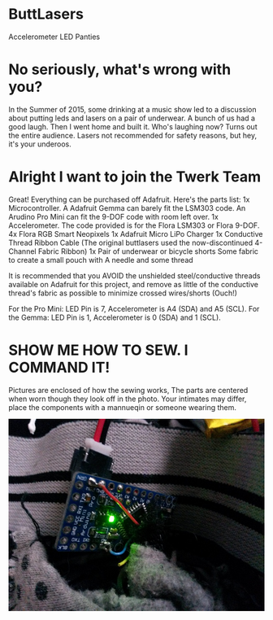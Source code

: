 # ButtLasers
Accelerometer LED Panties

# No seriously, what's wrong with you?
In the Summer of 2015, some drinking at a music show led to a discussion about putting leds and lasers on a pair of underwear.
A bunch of us had a good laugh. Then I went home and built it. Who's laughing now? Turns out the entire audience.
Lasers not recommended for safety reasons, but hey, it's your underoos.

# Alright I want to join the Twerk Team
Great! Everything can be purchased off Adafruit. Here's the parts list:
1x Microcontroller. A Adafruit Gemma can barely fit the LSM303 code. An Arudino Pro Mini can fit the 9-DOF code with room left over.
1x Accelerometer. The code provided is for the Flora LSM303 or Flora 9-DOF.
4x Flora RGB Smart Neopixels
1x Adafruit Micro LiPo Charger
1x Conductive Thread Ribbon Cable (The original buttlasers used the now-discontinued 4-Channel Fabric Ribbon)
1x Pair of underwear or bicycle shorts
Some fabric to create a small pouch with
A needle and some thread

It is recommended that you AVOID the unshielded steel/conductive threads available on Adafruit for this project, and remove as little of the conductive thread's fabric as possible to minimize crossed wires/shorts (Ouch!)

For the Pro Mini: LED Pin is 7, Accelerometer is A4 (SDA) and A5 (SCL).
For the Gemma: LED Pin is 1, Accelerometer is 0 (SDA) and 1 (SCL).

# SHOW ME HOW TO SEW. I COMMAND IT!
Pictures are enclosed of how the sewing works, The parts are centered when worn though they look off in the photo. Your intimates may differ, place the components with a mannueqin or someone wearing them.

![alt tag](https://github.com/Zohan/buttlasers/blob/master/ButtLasers_Images/Arduino.Pro.Mini.jpg)

